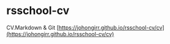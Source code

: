 # rsschool-cv

CV.Markdown & Git [https://johongirr.github.io/rsschool-cv/cv](https://johongirr.github.io/rsschool-cv/cv)
